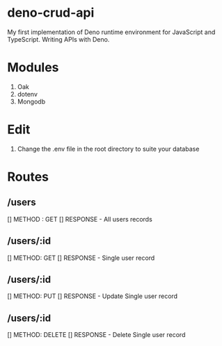 # deno-crud-api
My first implementation of Deno runtime environment for JavaScript and TypeScript. Writing APIs with Deno.

# Modules
1. Oak
2. dotenv
3. Mongodb


# Edit 
1. Change the .env file in the root directory to suite your database 

# Routes
## /users
[] METHOD : GET
[] RESPONSE - All users records

## /users/:id
[] METHOD: GET
[] RESPONSE - Single user record

## /users/:id
[] METHOD: PUT
[] RESPONSE - Update Single user record

## /users/:id
[] METHOD: DELETE
[] RESPONSE - Delete Single user record
